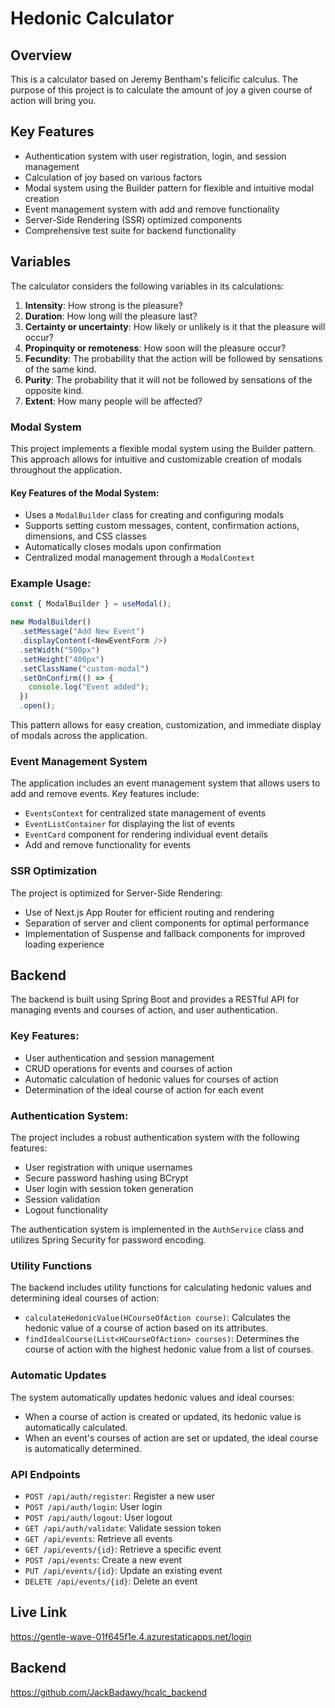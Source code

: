 # Hedonic Calculator

## Overview

This is a calculator based on Jeremy Bentham's felicific calculus. The purpose of this project is to calculate the amount of joy a given course of action will bring you.

## Key Features

- Authentication system with user registration, login, and session management
- Calculation of joy based on various factors
- Modal system using the Builder pattern for flexible and intuitive modal creation
- Event management system with add and remove functionality
- Server-Side Rendering (SSR) optimized components
- Comprehensive test suite for backend functionality

## Variables

The calculator considers the following variables in its calculations:

1. **Intensity**: How strong is the pleasure?
2. **Duration**: How long will the pleasure last?
3. **Certainty or uncertainty**: How likely or unlikely is it that the pleasure will occur?
4. **Propinquity or remoteness**: How soon will the pleasure occur?
5. **Fecundity**: The probability that the action will be followed by sensations of the same kind.
6. **Purity**: The probability that it will not be followed by sensations of the opposite kind.
7. **Extent**: How many people will be affected?

### Modal System

This project implements a flexible modal system using the Builder pattern. This approach allows for intuitive and customizable creation of modals throughout the application.

#### Key Features of the Modal System:

- Uses a `ModalBuilder` class for creating and configuring modals
- Supports setting custom messages, content, confirmation actions, dimensions, and CSS classes
- Automatically closes modals upon confirmation
- Centralized modal management through a `ModalContext`

### Example Usage:

```typescript
const { ModalBuilder } = useModal();

new ModalBuilder()
  .setMessage("Add New Event")
  .displayContent(<NewEventForm />)
  .setWidth("500px")
  .setHeight("400px")
  .setClassName("custom-modal")
  .setOnConfirm(() => {
    console.log("Event added");
  })
  .open();
```

This pattern allows for easy creation, customization, and immediate display of modals across the application.

### Event Management System

The application includes an event management system that allows users to add and remove events. Key features include:

- `EventsContext` for centralized state management of events
- `EventListContainer` for displaying the list of events
- `EventCard` component for rendering individual event details
- Add and remove functionality for events

### SSR Optimization

The project is optimized for Server-Side Rendering:

- Use of Next.js App Router for efficient routing and rendering
- Separation of server and client components for optimal performance
- Implementation of Suspense and fallback components for improved loading experience

## Backend

The backend is built using Spring Boot and provides a RESTful API for managing events and courses of action, and user authentication.

### Key Features:

- User authentication and session management
- CRUD operations for events and courses of action
- Automatic calculation of hedonic values for courses of action
- Determination of the ideal course of action for each event

### Authentication System:

The project includes a robust authentication system with the following features:

- User registration with unique usernames
- Secure password hashing using BCrypt
- User login with session token generation
- Session validation
- Logout functionality

The authentication system is implemented in the `AuthService` class and utilizes Spring Security for password encoding.

### Utility Functions

The backend includes utility functions for calculating hedonic values and determining ideal courses of action:

- `calculateHedonicValue(HCourseOfAction course)`: Calculates the hedonic value of a course of action based on its attributes.
- `findIdealCourse(List<HCourseOfAction> courses)`: Determines the course of action with the highest hedonic value from a list of courses.

### Automatic Updates

The system automatically updates hedonic values and ideal courses:

- When a course of action is created or updated, its hedonic value is automatically calculated.
- When an event's courses of action are set or updated, the ideal course is automatically determined.

### API Endpoints

- `POST /api/auth/register`: Register a new user
- `POST /api/auth/login`: User login
- `POST /api/auth/logout`: User logout
- `GET /api/auth/validate`: Validate session token
- `GET /api/events`: Retrieve all events
- `GET /api/events/{id}`: Retrieve a specific event
- `POST /api/events`: Create a new event
- `PUT /api/events/{id}`: Update an existing event
- `DELETE /api/events/{id}`: Delete an event

## Live Link

https://gentle-wave-01f645f1e.4.azurestaticapps.net/login

## Backend

https://github.com/JackBadawy/hcalc_backend
